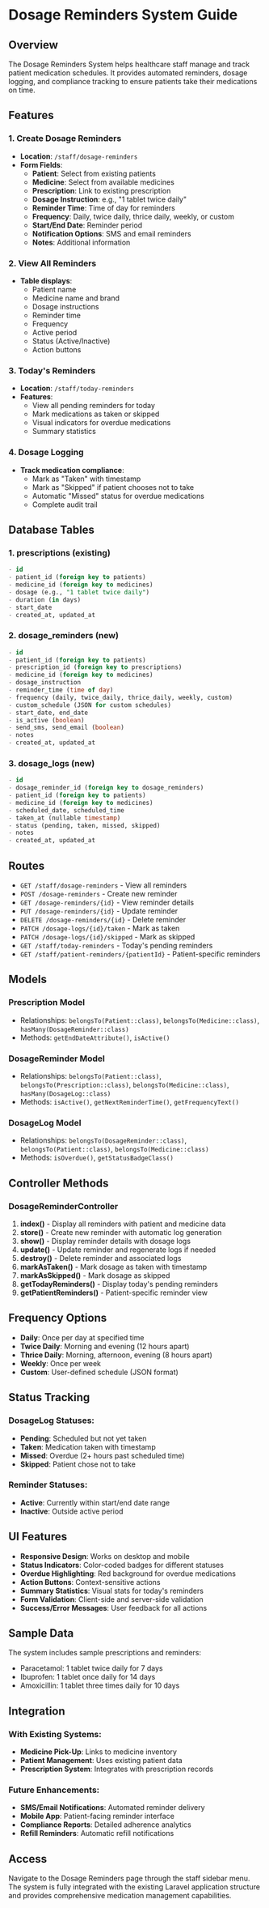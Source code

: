 # Dosage Reminders System Guide

## Overview
The Dosage Reminders System helps healthcare staff manage and track patient medication schedules. It provides automated reminders, dosage logging, and compliance tracking to ensure patients take their medications on time.

## Features

### 1. Create Dosage Reminders
- **Location**: `/staff/dosage-reminders`
- **Form Fields**:
  - **Patient**: Select from existing patients
  - **Medicine**: Select from available medicines
  - **Prescription**: Link to existing prescription
  - **Dosage Instruction**: e.g., "1 tablet twice daily"
  - **Reminder Time**: Time of day for reminders
  - **Frequency**: Daily, twice daily, thrice daily, weekly, or custom
  - **Start/End Date**: Reminder period
  - **Notification Options**: SMS and email reminders
  - **Notes**: Additional information

### 2. View All Reminders
- **Table displays**:
  - Patient name
  - Medicine name and brand
  - Dosage instructions
  - Reminder time
  - Frequency
  - Active period
  - Status (Active/Inactive)
  - Action buttons

### 3. Today's Reminders
- **Location**: `/staff/today-reminders`
- **Features**:
  - View all pending reminders for today
  - Mark medications as taken or skipped
  - Visual indicators for overdue medications
  - Summary statistics

### 4. Dosage Logging
- **Track medication compliance**:
  - Mark as "Taken" with timestamp
  - Mark as "Skipped" if patient chooses not to take
  - Automatic "Missed" status for overdue medications
  - Complete audit trail

## Database Tables

### 1. prescriptions (existing)
```sql
- id
- patient_id (foreign key to patients)
- medicine_id (foreign key to medicines)
- dosage (e.g., "1 tablet twice daily")
- duration (in days)
- start_date
- created_at, updated_at
```

### 2. dosage_reminders (new)
```sql
- id
- patient_id (foreign key to patients)
- prescription_id (foreign key to prescriptions)
- medicine_id (foreign key to medicines)
- dosage_instruction
- reminder_time (time of day)
- frequency (daily, twice_daily, thrice_daily, weekly, custom)
- custom_schedule (JSON for custom schedules)
- start_date, end_date
- is_active (boolean)
- send_sms, send_email (boolean)
- notes
- created_at, updated_at
```

### 3. dosage_logs (new)
```sql
- id
- dosage_reminder_id (foreign key to dosage_reminders)
- patient_id (foreign key to patients)
- medicine_id (foreign key to medicines)
- scheduled_date, scheduled_time
- taken_at (nullable timestamp)
- status (pending, taken, missed, skipped)
- notes
- created_at, updated_at
```

## Routes

- `GET /staff/dosage-reminders` - View all reminders
- `POST /dosage-reminders` - Create new reminder
- `GET /dosage-reminders/{id}` - View reminder details
- `PUT /dosage-reminders/{id}` - Update reminder
- `DELETE /dosage-reminders/{id}` - Delete reminder
- `PATCH /dosage-logs/{id}/taken` - Mark as taken
- `PATCH /dosage-logs/{id}/skipped` - Mark as skipped
- `GET /staff/today-reminders` - Today's pending reminders
- `GET /staff/patient-reminders/{patientId}` - Patient-specific reminders

## Models

### Prescription Model
- Relationships: `belongsTo(Patient::class)`, `belongsTo(Medicine::class)`, `hasMany(DosageReminder::class)`
- Methods: `getEndDateAttribute()`, `isActive()`

### DosageReminder Model
- Relationships: `belongsTo(Patient::class)`, `belongsTo(Prescription::class)`, `belongsTo(Medicine::class)`, `hasMany(DosageLog::class)`
- Methods: `isActive()`, `getNextReminderTime()`, `getFrequencyText()`

### DosageLog Model
- Relationships: `belongsTo(DosageReminder::class)`, `belongsTo(Patient::class)`, `belongsTo(Medicine::class)`
- Methods: `isOverdue()`, `getStatusBadgeClass()`

## Controller Methods

### DosageReminderController

1. **index()** - Display all reminders with patient and medicine data
2. **store()** - Create new reminder with automatic log generation
3. **show()** - Display reminder details with dosage logs
4. **update()** - Update reminder and regenerate logs if needed
5. **destroy()** - Delete reminder and associated logs
6. **markAsTaken()** - Mark dosage as taken with timestamp
7. **markAsSkipped()** - Mark dosage as skipped
8. **getTodayReminders()** - Display today's pending reminders
9. **getPatientReminders()** - Patient-specific reminder view

## Frequency Options

- **Daily**: Once per day at specified time
- **Twice Daily**: Morning and evening (12 hours apart)
- **Thrice Daily**: Morning, afternoon, evening (8 hours apart)
- **Weekly**: Once per week
- **Custom**: User-defined schedule (JSON format)

## Status Tracking

### DosageLog Statuses:
- **Pending**: Scheduled but not yet taken
- **Taken**: Medication taken with timestamp
- **Missed**: Overdue (2+ hours past scheduled time)
- **Skipped**: Patient chose not to take

### Reminder Statuses:
- **Active**: Currently within start/end date range
- **Inactive**: Outside active period

## UI Features

- **Responsive Design**: Works on desktop and mobile
- **Status Indicators**: Color-coded badges for different statuses
- **Overdue Highlighting**: Red background for overdue medications
- **Action Buttons**: Context-sensitive actions
- **Summary Statistics**: Visual stats for today's reminders
- **Form Validation**: Client-side and server-side validation
- **Success/Error Messages**: User feedback for all actions

## Sample Data

The system includes sample prescriptions and reminders:
- Paracetamol: 1 tablet twice daily for 7 days
- Ibuprofen: 1 tablet once daily for 14 days
- Amoxicillin: 1 tablet three times daily for 10 days

## Integration

### With Existing Systems:
- **Medicine Pick-Up**: Links to medicine inventory
- **Patient Management**: Uses existing patient data
- **Prescription System**: Integrates with prescription records

### Future Enhancements:
- **SMS/Email Notifications**: Automated reminder delivery
- **Mobile App**: Patient-facing reminder interface
- **Compliance Reports**: Detailed adherence analytics
- **Refill Reminders**: Automatic refill notifications

## Access

Navigate to the Dosage Reminders page through the staff sidebar menu. The system is fully integrated with the existing Laravel application structure and provides comprehensive medication management capabilities. 